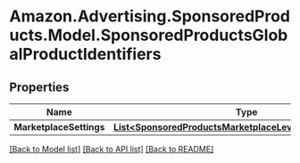 # Amazon.Advertising.SponsoredProducts.Model.SponsoredProductsGlobalProductIdentifiers

## Properties

Name | Type | Description | Notes
------------ | ------------- | ------------- | -------------
**MarketplaceSettings** | [**List&lt;SponsoredProductsMarketplaceLevelProductIdentifier&gt;**](SponsoredProductsMarketplaceLevelProductIdentifier.md) |  | [optional] 

[[Back to Model list]](../README.md#documentation-for-models) [[Back to API list]](../README.md#documentation-for-api-endpoints) [[Back to README]](../README.md)

